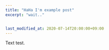 ```yaml
---
title: "HaHa I'm example post"
excerpt: "wait.."


last_modified_at: 2020-07-14T20:00:00+09:00
---
```


Text test. 
